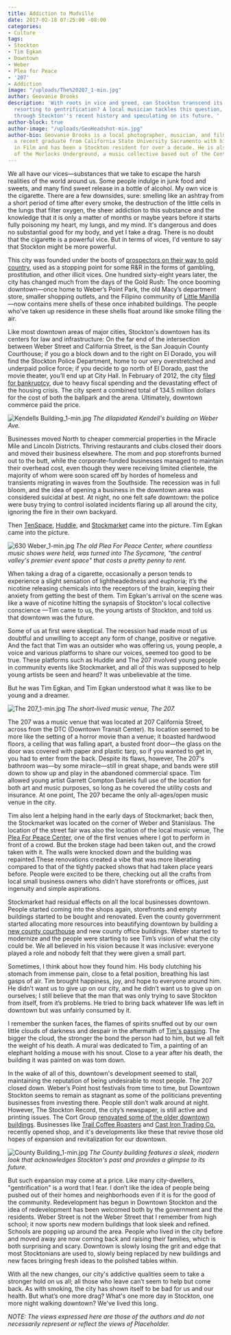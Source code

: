 ```yaml
---
title: Addiction to Mudville
date: 2017-02-18 07:25:00 -08:00
categories:
- Culture
tags:
- Stockton
- Tim Egkan
- Downtown
- Weber
- Plea for Peace
- '207'
- Addiction
image: "/uploads/The%20207_1-min.jpg"
author: Geovanie Brooks
description: 'With roots in vice and greed, can Stockton transcend its past without
  resorting to gentrification? A local musician tackles this question, journeying
  through Stockton''s recent history and speculating on its future. '
author-block: true
author-image: "/uploads/GeoHeadshot-min.jpg"
author-bio: Geovanie Brooks is a local photographer, musician, and filmmaker. He is
  a recent graduate from California State University Sacramento with his Bachelor’s
  in Film and has been a Stockton resident for over a decade. He is also a member
  of the Morlocks Underground, a music collective based out of the Central Valley.
---
```


We all have our vices—substances that we take to escape the harsh realities of the world around us. Some people indulge in junk food and sweets, and many find sweet release in a bottle of alcohol. My own vice is the cigarette. There are a few downsides, sure: smelling like an ashtray from a short period of time after every smoke, the destruction of the little cells in the lungs that filter oxygen, the sheer addiction to this substance and the knowledge that it is only a matter of months or maybe years before it starts fully poisoning my heart, my lungs, and my mind. It's dangerous and does no substantial good for my body, and yet I take a drag. There is no doubt that the cigarette is a powerful vice. But in terms of vices, I'd venture to say that Stockton might be more powerful.
 
This city was founded under the boots of [prospectors on their way to gold country](http://www.stocktongov.com/discover/history/hist.html), used as a stopping point for some R&R in the forms of gambling, prostitution, and other illicit vices. One hundred sixty-eight years later, the city has changed much from the days of the Gold Rush: The once booming downtown—once home to Weber’s Point Park, the old Macy’s department store, smaller shopping outlets, and the Filipino community of [Little Manilla](http://www.littlemanila.org)—now contains mere shells of these once inhabited buildings. The people who've taken up residence in these shells float around like smoke filling the air.

Like most downtown areas of major cities, Stockton's downtown has its centers for law and infrastructure: On the far end of the intersection between Weber Street and California Street, is the San Joaquin County Courthouse; if you go a block down and to the right on El Dorado, you will find the Stockton Police Department, home to our very overstretched and underpaid police force; if you decide to go north of El Dorado, past the movie theater, you’ll end up at City Hall. In February of 2012, the city [filed for bankruptcy](http://uscommonsense.org/research/how-stockton-went-bust-a-california-citys-decade-of-policies-and-the-financial-crisis-that-followed/), due to heavy fiscal spending and the devastating effect of the housing crisis. The city spent a combined total of 134.5 million dollars for the cost of both the ballpark and the arena. Ultimately, downtown commerce paid the price.
 
![Kendells Building_1-min.jpg](/uploads/Kendells%20Building_1-min.jpg)
*The dilapidated Kendell's building on Weber Ave.*

Businesses moved North to cheaper commercial properties in the Miracle Mile and Lincoln Districts. Thriving restaurants and clubs closed their doors and moved their business elsewhere. The mom and pop storefronts burned out to the butt, while the corporate-funded businesses managed to maintain their overhead cost, even though they were receiving limited clientele, the majority of whom were soon scared off by hordes of homeless and transients migrating in waves from the Southside. The recession was in full bloom, and the idea of opening a business in the downtown area was considered suicidal at best. At night, no one felt safe downtown: the police were busy trying to control isolated incidents flaring up all around the city, ignoring the fire in their own backyard.

Then [TenSpace](https://www.downtownstockton.org/businesses/real-estate/ten-space/), [Huddle](http://huddlecowork.com), and [Stockmarket](http://www.stockmarketca.com) came into the picture. Tim Egkan came into the picture.

![630 Weber_1-min.jpg](/uploads/630%20Weber_1-min.jpg)
*The old Plea For Peace Center, where countless music shows were held, was turned into The Sycamore, "the central valley's premier event space" that costs a pretty penny to rent.*

When taking a drag of a cigarette, occasionally a person tends to experience a slight sensation of lightheadedness and euphoria; it’s the nicotine releasing chemicals into the receptors of the brain, keeping their anxiety from getting the best of them. Tim Egkan's arrival on the scene was like a wave of nicotine hitting the synapsis of Stockton's local collective conscience —Tim came to us, the young artists of Stockton, and told us that downtown was the future. 

Some of us at first were skeptical. The recession had made most of us doubtful and unwilling to accept any form of change, positive or negative. And the fact that Tim was an outsider who was offering us, young people, a voice and various platforms to share our voices, seemed too good to be true. These platforms such as Huddle and The 207 involved young people in community events like Stockmarket, and all of this was supposed to help young artists be seen and heard? It was unbelievable at the time. 

But he was Tim Egkan, and Tim Egkan understood what it was like to be young and a dreamer. 

![The 207_1-min.jpg](/uploads/The%20207_1-min.jpg)
*The short-lived music venue, The 207.*

The 207 was a music venue that was located at 207 California Street, across from the DTC (Downtown Transit Center). Its location seemed to be more like the setting of a horror movie than a venue; it boasted hardwood floors, a ceiling that was falling apart, a busted front door—the glass on the door was covered with paper and plastic tarp, so if you wanted to get in, you had to enter from the back. Despite its flaws, however, The 207's bathroom was—by some miracle—still in great shape, and bands were still down to show up and play in the abandoned commercial space. Tim allowed young artist Garrett Compton Daniels full use of the location for both art and music purposes, so long as he covered the utility costs and insurance. At one point, The 207 became the only all-ages/open music venue in the city. 

Tim also lent a helping hand in the early days of Stockmarket; back then, the Stockmarket was located on the corner of Weber and Stanislaus. The location of the street fair was also the location of the local music venue, The [Plea For Peace Center](http://www.recordnet.com/article/20130815/A_LIFE/308150307), one of the first venues where I got to perform in front of a crowd. But the broken stage had been taken out, and the crowd taken with it. The walls were knocked down and the building was repainted.These renovations created a vibe that was more liberating compared to that of the tightly packed shows that had taken place years before. People were excited to be there, checking out all the crafts from local small business owners who didn’t have storefronts or offices, just ingenuity and simple aspirations. 

Stockmarket had residual effects on all the local businesses downtown. People started coming into the shops again, storefronts and empty buildings started to be bought and renovated. Even the county government started allocating more resources into beautifying downtown by building a [new county courthouse](http://www.capradio.org/articles/2014/05/30/new-san-joaquin-county-courthouse-will-provide-for-better-security,-more-pleasant-experience-for-jurors/) and new county office buildings. Weber started to modernize and the people were starting to see Tim’s vision of what the city could be. We all believed in his vision because it was inclusive: everyone played a role and nobody felt that they were given a small part. 

Sometimes, I think about how they found him. His body clutching his stomach from immense pain, close to a fetal position, breathing his last gasps of air. Tim brought happiness, joy, and hope to everyone around him. He didn’t want us to give up on our city, and he didn’t want us to give up on ourselves; I still believe that the man that was only trying to save Stockton from itself, from it’s problems. He tried to bring back whatever life was left in downtown but was unfairly consumed by it.  

I remember the sunken faces, the flames of spirits snuffed out by our own little clouds of darkness and despair in the aftermath of [Tim's passing](http://www.recordnet.com/article/20151003/NEWS/151009878). The bigger the cloud, the stronger the bond the person had to him, but we all felt the weight of his death. A mural was dedicated to Tim, a painting of an elephant holding a mouse with his snout. Close to a year after his death, the building it was painted on was torn down.

In the wake of all of this, downtown's development seemed to stall, maintaining the reputation of being undesirable to most people. The 207 closed down. Weber’s Point host festivals from time to time, but Downtown Stockton seems to remain as stagnant as some of the politicians preventing businesses from investing there. People still don’t walk around at night. However, The Stockton Record, the city’s newspaper, is still active and printing issues. The Cort Group [renovated some of the older downtown buildings](http://www.recordnet.com/article/20150118/news/150119691). Businesses like [Trail Coffee Roasters](https://trailcoffeeroasters.com/#) and [Cast Iron Trading Co.](http://www.castirontradingco.com) recently opened shop, and it's developments like these that revive those old hopes of expansion and revitalization for our downtown. 

![County Building_1-min.jpg](/uploads/County%20Building_1-min.jpg)
*The County building features a sleek, modern look that acknowledges Stockton's past and provides a glimpse to its future.*

But such expansion may come at a price. Like many city-dwellers, "gentrification" is a word that I fear. I don’t like the idea of people being pushed out of their homes and neighborhoods even if it is for the good of the community. Redevelopment has begun in Downtown Stockton and the idea of redevelopment has been welcomed both by the government and the residents. Weber Street is not the Weber Street that I remember from high school; it now sports new modern buildings that look sleek and refined. Schools are popping up around the area. People who lived in the city before and moved away are now coming back and raising their families, which is both surprising and scary. Downtown is slowly losing the grit and edge that most Stocktonians are used to, slowly being replaced by new buildings and new faces bringing fresh ideas to the polished tables within. 

With all the new changes, our city's addictive qualities seem to take a stronger hold on us all; all those who leave can’t seem to help but come back. As with smoking, the city has shown itself to be bad for us and our health. But what’s one more drag? What's one more day in Stockton, one more night walking downtown? We've lived this long.

*NOTE: The views expressed here are those of the authors and do not necessarily represent or reflect the views of Placeholder.*